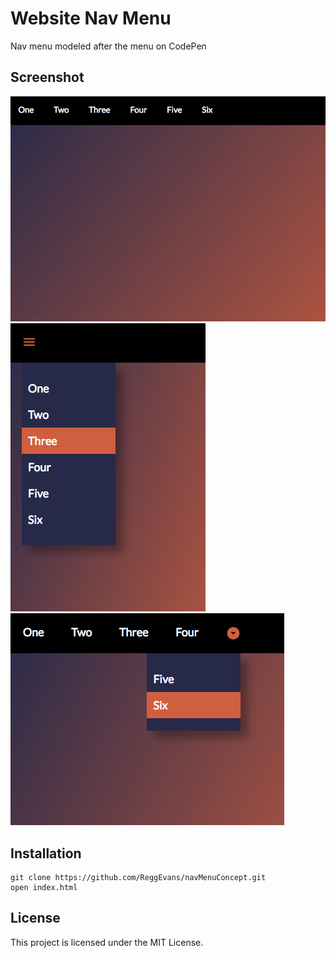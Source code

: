 # Website Nav Menu

Nav menu modeled after the menu on CodePen

## Screenshot
![Nav Screen Shot](/images/nav_3.png)
![Nav Screen Shot](/images/nav_2.png)
![Nav Screen Shot](/images/nav_1.png)

## Installation
```
git clone https://github.com/ReggEvans/navMenuConcept.git
open index.html
```

## License
This project is licensed under the MIT License.
